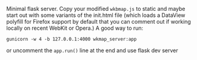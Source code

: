 Minimal flask server. Copy your modified `wkbmap.js` to static and maybe start
out with some variants of the init.html file (which loads a DataView polyfill
for Firefox support by default that you can comment out if working locally on
recent WebKit or Opera.) A good way to run:

`gunicorn -w 4 -b 127.0.0.1:4000 wkmap_server:app`

or uncomment the `app.run()` line at the end and use flask dev server
